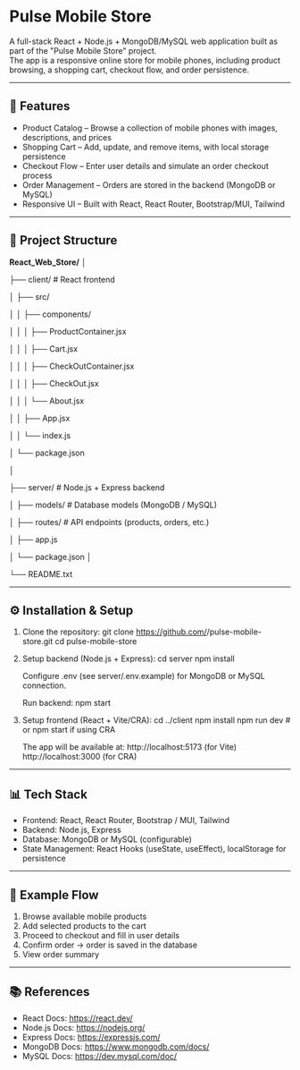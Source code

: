 Pulse Mobile Store
==================

A full-stack React + Node.js + MongoDB/MySQL web application built as part of the "Pulse Mobile Store" project.  
The app is a responsive online store for mobile phones, including product browsing, a shopping cart, checkout flow, and order persistence.

--------------------------------------------------
🚀 Features
--------------------------------------------------
- Product Catalog – Browse a collection of mobile phones with images, descriptions, and prices
- Shopping Cart – Add, update, and remove items, with local storage persistence
- Checkout Flow – Enter user details and simulate an order checkout process
- Order Management – Orders are stored in the backend (MongoDB or MySQL)
- Responsive UI – Built with React, React Router, Bootstrap/MUI, Tailwind

--------------------------------------------------
📂 Project Structure
--------------------------------------------------
**React_Web_Store/**
│

├── client/                        # React frontend

│   ├── src/

│   │   ├── components/

│   │   │   ├── ProductContainer.jsx

│   │   │   ├── Cart.jsx

│   │   │   ├── CheckOutContainer.jsx

│   │   │   ├── CheckOut.jsx

│   │   │   └── About.jsx

│   │   ├── App.jsx

│   │   └── index.js

│   └── package.json

│

├── server/                        # Node.js + Express backend

│   ├── models/                    # Database models (MongoDB / MySQL)

│   ├── routes/                     # API endpoints (products, orders, etc.)

│   ├── app.js

│   └── package.json
│


└── README.txt

--------------------------------------------------
⚙️ Installation & Setup
--------------------------------------------------
1. Clone the repository:
   git clone https://github.com/<your-username>/pulse-mobile-store.git
   cd pulse-mobile-store

2. Setup backend (Node.js + Express):
   cd server
   npm install

   Configure .env (see server/.env.example) for MongoDB or MySQL connection.

   Run backend:
   npm start

3. Setup frontend (React + Vite/CRA):
   cd ../client
   npm install
   npm run dev   # or npm start if using CRA

   The app will be available at:
   http://localhost:5173   (for Vite)
   http://localhost:3000   (for CRA)

--------------------------------------------------
📊 Tech Stack
--------------------------------------------------
- Frontend: React, React Router, Bootstrap / MUI, Tailwind
- Backend: Node.js, Express
- Database: MongoDB or MySQL (configurable)
- State Management: React Hooks (useState, useEffect), localStorage for persistence

--------------------------------------------------
📖 Example Flow
--------------------------------------------------
1. Browse available mobile products
2. Add selected products to the cart
3. Proceed to checkout and fill in user details
4. Confirm order → order is saved in the database
5. View order summary

--------------------------------------------------
📚 References
--------------------------------------------------
- React Docs: https://react.dev/
- Node.js Docs: https://nodejs.org/
- Express Docs: https://expressjs.com/
- MongoDB Docs: https://www.mongodb.com/docs/
- MySQL Docs: https://dev.mysql.com/doc/
